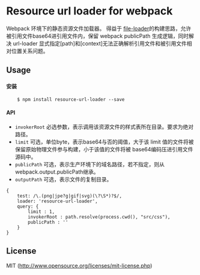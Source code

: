 # Resource url loader for webpack

Webpack 环境下的静态资源文件加载器。
得益于 [file-loader]()的构建思路，允许被引用文件base64进引用文件内，保留 webpack publicPath 生成逻辑，同时解决 url-loader 显式指定[path]和[context]无法正确解析引用文件和被引用文件相对位置关系问题。

## Usage  
#### 安装  

```
	$ npm install resource-url-loader --save	
```

#### API
- `invokerRoot` 必选参数，表示调用该资源文件的样式表所在目录。要求为绝对路径。
- `limit` 可选，单位byte，表示base64与否的阈值，大于该 limit 值的文件将被保留原始物理文件参与构建，小于该值的文件将被 base64编码压进引用文件源码中。
- `publicPath` 可选，表示生产环境下的域名路径，若不指定，则从 webpack.output.publicPath继承。
- `outputPath` 可选，表示文件的复制目录。

```
{
	test: /\.(png|jpe?g|gif|svg)(\?\S*)?$/,
	loader: 'resource-url-loader',
	query: {
		limit : 1,
		invokerRoot : path.resolve(process.cwd(), "src/css"),
		publicPath : ''
	}
}
```




## License

MIT (http://www.opensource.org/licenses/mit-license.php)


[file-loader]:https://github.com/webpack/file-loader
[url-loader]:https://github.com/webpack/url-loader
